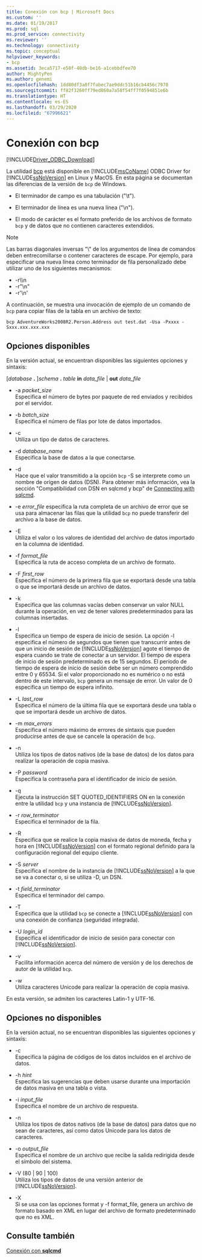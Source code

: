 ```yaml
---
title: Conexión con bcp | Microsoft Docs
ms.custom: ''
ms.date: 01/19/2017
ms.prod: sql
ms.prod_service: connectivity
ms.reviewer: ''
ms.technology: connectivity
ms.topic: conceptual
helpviewer_keywords:
- bcp
ms.assetid: 3eca5717-e50f-40db-be16-a1cebbdfee70
author: MightyPen
ms.author: genemi
ms.openlocfilehash: 1dd80df3a0f7fabec7ae9ddc51b16cb4456c7970
ms.sourcegitcommit: ff82f3260ff79ed860a7a58f54ff7f0594851e6b
ms.translationtype: HT
ms.contentlocale: es-ES
ms.lasthandoff: 03/29/2020
ms.locfileid: "67996621"
---
```

# <a name="connecting-with-bcp"></a>Conexión con bcp
[!INCLUDE[Driver_ODBC_Download](../../../includes/driver_odbc_download.md)]

La utilidad [bcp](https://go.microsoft.com/fwlink/?LinkID=190626) está disponible en [!INCLUDE[msCoName](../../../includes/msconame_md.md)] ODBC Driver for [!INCLUDE[ssNoVersion](../../../includes/ssnoversion-md.md)] en Linux y MacOS. En esta página se documentan las diferencias de la versión de `bcp` de Windows.
  
- El terminador de campo es una tabulación ("\t").  
  
- El terminador de línea es una nueva línea ("\n").  
  
- El modo de carácter es el formato preferido de los archivos de formato `bcp` y de datos que no contienen caracteres extendidos.  
  
> [!NOTE]  
> Las barras diagonales inversas "\\" de los argumentos de línea de comandos deben entrecomillarse o contener caracteres de escape. Por ejemplo, para especificar una nueva línea como terminador de fila personalizado debe utilizar uno de los siguientes mecanismos:  
>   
> -   -r\\\n  
> -   -r"\n"  
> -   -r'\n'  
  
A continuación, se muestra una invocación de ejemplo de un comando de `bcp` para copiar filas de la tabla en un archivo de texto:  
  
```  
bcp AdventureWorks2008R2.Person.Address out test.dat -Usa -Pxxxx -Sxxx.xxx.xxx.xxx  
```  
  
## <a name="available-options"></a>Opciones disponibles
En la versión actual, se encuentran disponibles las siguientes opciones y sintaxis:  

[_database_ **.** ]_schema_ **.** _table_ **in** _data\_file_ | **out** _data\_file_

- -a *packet_size*  
Especifica el número de bytes por paquete de red enviados y recibidos por el servidor.  
  
- -b *batch_size*  
Especifica el número de filas por lote de datos importados.  
  
- -c  
Utiliza un tipo de datos de caracteres.  
  
- -d *database_name*  
Especifica la base de datos a la que conectarse.  
  
- -d  
Hace que el valor transmitido a la opción `bcp` -S se interprete como un nombre de origen de datos (DSN). Para obtener más información, vea la sección "Compatibilidad con DSN en sqlcmd y bcp" de [Connecting with sqlcmd](../../../connect/odbc/linux-mac/connecting-with-sqlcmd.md).  
  
- -e *error_file* especifica la ruta completa de un archivo de error que se usa para almacenar las filas que la utilidad `bcp` no puede transferir del archivo a la base de datos.  
  
- -E  
Utiliza el valor o los valores de identidad del archivo de datos importado en la columna de identidad.  
  
- -f *format_file*  
Especifica la ruta de acceso completa de un archivo de formato.  
  
- -F *first_row*  
Especifica el número de la primera fila que se exportará desde una tabla o que se importará desde un archivo de datos.  
  
- -k  
Especifica que las columnas vacías deben conservar un valor NULL durante la operación, en vez de tener valores predeterminados para las columnas insertadas.  
  
- -l  
Especifica un tiempo de espera de inicio de sesión. La opción -l especifica el número de segundos que tienen que transcurrir antes de que un inicio de sesión de [!INCLUDE[ssNoVersion](../../../includes/ssnoversion-md.md)] agote el tiempo de espera cuando se trate de conectar a un servidor. El tiempo de espera de inicio de sesión predeterminado es de 15 segundos. El período de tiempo de espera de inicio de sesión debe ser un número comprendido entre 0 y 65534. Si el valor proporcionado no es numérico o no está dentro de este intervalo, `bcp` genera un mensaje de error. Un valor de 0 especifica un tiempo de espera infinito.
  
- -L *last_row*  
Especifica el número de la última fila que se exportará desde una tabla o que se importará desde un archivo de datos.  
  
- -m *max_errors*  
Especifica el número máximo de errores de sintaxis que pueden producirse antes de que se cancele la operación de `bcp`.  
  
- -n  
Utiliza los tipos de datos nativos (de la base de datos) de los datos para realizar la operación de copia masiva.  
  
- -P *password*  
Especifica la contraseña para el identificador de inicio de sesión.  
  
- -q  
Ejecuta la instrucción SET QUOTED_IDENTIFIERS ON en la conexión entre la utilidad `bcp` y una instancia de [!INCLUDE[ssNoVersion](../../../includes/ssnoversion-md.md)].  
  
- -r *row_terminator*  
Especifica el terminador de la fila.  
  
- -R  
Especifica que se realice la copia masiva de datos de moneda, fecha y hora en [!INCLUDE[ssNoVersion](../../../includes/ssnoversion-md.md)] con el formato regional definido para la configuración regional del equipo cliente.  
  
- -S *server*  
Especifica el nombre de la instancia de [!INCLUDE[ssNoVersion](../../../includes/ssnoversion-md.md)] a la que se va a conectar o, si se utiliza -D, un DSN.  
  
- -t *field_terminator*  
Especifica el terminador del campo.  
  
- -T  
Especifica que la utilidad `bcp` se conecte a [!INCLUDE[ssNoVersion](../../../includes/ssnoversion-md.md)] con una conexión de confianza (seguridad integrada).  
  
- -U *login_id*  
Especifica el identificador de inicio de sesión para conectar con [!INCLUDE[ssNoVersion](../../../includes/ssnoversion-md.md)].  
  
- -v  
Facilita información acerca del número de versión y de los derechos de autor de la utilidad `bcp`.  
  
- -w  
Utiliza caracteres Unicode para realizar la operación de copia masiva.  
  
En esta versión, se admiten los caracteres Latin-1 y UTF-16.  
  
## <a name="unavailable-options"></a>Opciones no disponibles
En la versión actual, no se encuentran disponibles las siguientes opciones y sintaxis:  

- -c  
Especifica la página de códigos de los datos incluidos en el archivo de datos.  
  
- -h *hint*  
Especifica las sugerencias que deben usarse durante una importación de datos masiva en una tabla o vista.  
  
- -i *input_file*  
Especifica el nombre de un archivo de respuesta.  
  
- -n  
Utiliza los tipos de datos nativos (de la base de datos) para datos que no sean de caracteres, así como datos Unicode para los datos de caracteres.  
  
- -o *output_file*  
Especifica el nombre de un archivo que recibe la salida redirigida desde el símbolo del sistema.  
  
- -V (80 | 90 | 100)  
Utiliza los tipos de datos de una versión anterior de [!INCLUDE[ssNoVersion](../../../includes/ssnoversion-md.md)].  
  
- -X  
Si se usa con las opciones format y -f format_file, genera un archivo de formato basado en XML en lugar del archivo de formato predeterminado que no es XML.  
  
## <a name="see-also"></a>Consulte también

[Conexión con **sqlcmd**](../../../connect/odbc/linux-mac/connecting-with-sqlcmd.md)  

